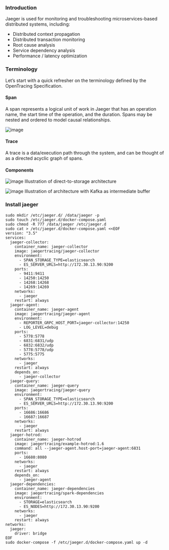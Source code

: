 ### Introduction

Jaeger is used for monitoring and troubleshooting microservices-based distributed systems, including:

* Distributed context propagation
* Distributed transaction monitoring
* Root cause analysis
* Service dependency analysis
* Performance / latency optimization

### Terminology

Let’s start with a quick refresher on the terminology defined by the OpenTracing Specification.

#### Span

A span represents a logical unit of work in Jaeger that has an operation name, the start time of the operation, and the duration. Spans may be nested and ordered to model causal relationships.

![image](https://www.jaegertracing.io/img/spans-traces.png)

#### Trace

A trace is a data/execution path through the system, and can be thought of as a directed acyclic graph of spans.

#### Components

![image](https://www.jaegertracing.io/img/architecture-v1.png)
Illustration of direct-to-storage architecture

![image](https://www.jaegertracing.io/img/architecture-v2.png)
Illustration of architecture with Kafka as intermediate buffer

### Install jaeger

```shell
sudo mkdir /etc/jaeger.d/ /data/jaeger -p
sudo touch /etc/jaeger.d/docker-compose.yaml
sudo chmod -R 777 /data/jaeger /etc/jaeger.d
sudo cat > /etc/jaeger.d/docker-compose.yaml <<EOF
version: "3.5"
services:
  jaeger-collector:
    container_name: jaeger-collector
    image: jaegertracing/jaeger-collector
    environment:
      - SPAN_STORAGE_TYPE=elasticsearch
      - ES_SERVER_URLS=http://172.30.13.90:9200
    ports:
      - 9411:9411
      - 14250:14250
      - 14268:14268
      - 14269:14269
    networks:
      - jaeger
    restart: always
  jaeger-agent:
    container_name: jaeger-agent
    image: jaegertracing/jaeger-agent
    environment:
      - REPORTER_GRPC_HOST_PORT=jaeger-collector:14250
      - LOG_LEVEL=debug
    ports:
      - 5778:5778
      - 6831:6831/udp
      - 6832:6832/udp
      - 5778:5778/udp
      - 5775:5775
    networks:
      - jaeger
    restart: always
    depends_on:
      - jaeger-collector
  jaeger-query:
    container_name: jaeger-query
    image: jaegertracing/jaeger-query
    environment:
      - SPAN_STORAGE_TYPE=elasticsearch
      - ES_SERVER_URLS=http://172.30.13.90:9200
    ports:
      - 16686:16686
      - 16687:16687
    networks:
      - jaeger
    restart: always
  jaeger-hotrod:
    container_name: jaeger-hotrod
    image: jaegertracing/example-hotrod:1.6
    command: all --jaeger-agent.host-port=jaeger-agent:6831
    ports:
      - 16680:8080
    networks:
      - jaeger
    restart: always
    depends_on:
      - jaeger-agent
  jaeger-dependencies:
    container_name: jaeger-dependencies
    image: jaegertracing/spark-dependencies
    environment:
      - STORAGE=elasticsearch
      - ES_NODES=http://172.30.13.90:9200
    networks:
      - jaeger
    restart: always
networks:
  jaeger:
    driver: bridge
EOF
sudo docker-compose -f /etc/jaeger.d/docker-compose.yaml up -d
```

